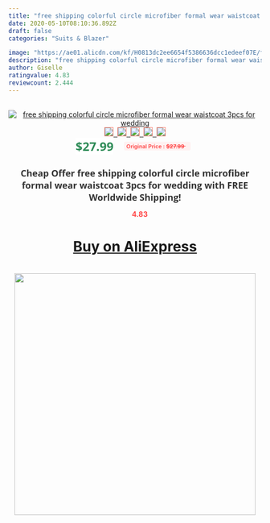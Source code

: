 ```yaml
---
title: "free shipping colorful circle microfiber formal wear waistcoat 3pcs for wedding"
date: 2020-05-10T08:10:36.892Z
draft: false
categories: "Suits & Blazer"

image: "https://ae01.alicdn.com/kf/H0813dc2ee6654f5386636dcc1edeef07E/free-shipping-colorful-circle-microfiber-formal-wear-waistcoat-3pcs-for-wedding.jpg"
description: "free shipping colorful circle microfiber formal wear waistcoat 3pcs for wedding"
author: Giselle
ratingvalue: 4.83
reviewcount: 2.444
---
```

<br>
<div style="text-align: center;">
<a href="https://s.click.aliexpress.com/e/_ArCxfJ" target="_blank" rel="nofollow noopener noreferrer"><img alt="free shipping colorful circle microfiber formal wear waistcoat 3pcs for wedding" class="magnifier-image" src="https://ae01.alicdn.com/kf/H0813dc2ee6654f5386636dcc1edeef07E/free-shipping-colorful-circle-microfiber-formal-wear-waistcoat-3pcs-for-wedding.jpg_640x640.jpg">
<br>
<img style="border:1px solid salmon" src="https://ae01.alicdn.com/kf/H0813dc2ee6654f5386636dcc1edeef07E/free-shipping-colorful-circle-microfiber-formal-wear-waistcoat-3pcs-for-wedding.jpg_120x120.jpg">&nbsp;&nbsp;<img style="border:1px solid salmon" src="_120x120.jpg">&nbsp;&nbsp;<img style="border:1px solid salmon" src="_120x120.jpg">&nbsp;&nbsp;<img style="border:1px solid salmon" src="_120x120.jpg">&nbsp;&nbsp;<img style="border:1px solid salmon" src="_120x120.jpg"></a></div><br0>
<div style="text-align: center;"><span style="background-color: white; border: 0px; box-sizing: border-box; color: seagreen; display: inline-block; font-family: &quot;open sans&quot; , &quot;arial&quot; , &quot;helvetica&quot; , sans-serif , &quot;heiti&quot;; font-size: 24px; font-stretch: inherit; font-weight: 700; line-height: inherit; margin: 0px 10px 0px 0px; padding: 0px; vertical-align: middle;">$27.99 </span>
<span style="background: rgb(255 , 241 , 241); border-radius: 3px; border: 0px; box-sizing: border-box; color: #ff4747; display: inline-block; font-family: inherit; font-size: 12px; font-stretch: inherit; font-style: inherit; font-variant: inherit; font-weight: 600; line-height: inherit; margin: 0px; padding: 2px 5px; transform: scale(0.9); vertical-align: middle;">Original Price : <b style="text-decoration: line-through;">$27.99 </b> &nbsp;&nbsp;</span></div>
<h1 style="color: #333333; display: inline-block; font-family: &quot;open sans&quot; , &quot;arial&quot; , &quot;helvetica&quot; , sans-serif , &quot;heiti&quot;; font-size: 18px; font-stretch: inherit; font-weight: 700; text-align: center;">Cheap Offer free shipping colorful circle microfiber formal wear waistcoat 3pcs for wedding with FREE Worldwide Shipping!</h1>
<div style="color: #ff4747; text-align: center;">
<img src="https://4.bp.blogspot.com/-M0ZcTcb-5uY/XleCXlxnR4I/AAAAAAAAAEc/OrjgMkXV1oMQFaCRZj5HQwOCBcu3w1FegCPcBGAYYCw/s1600/star.png" style="height: 15px;">&nbsp;<b>4.83</b></div>
<div class="button_cont" align="center"><a class="buynow_a" href="https://s.click.aliexpress.com/e/_ArCxfJ" target="_blank" rel="nofollow noopener noreferrer"><H1>Buy on AliExpress</H1></a></div><br>
<div class="separator" style="clear: both; text-align: center;">
<img src="https://lh3.googleusercontent.com/-pTy5HemUv9M/XlePHvY0dAI/AAAAAAAAAE4/0nX5iRUoIWY8eMW9Dpxeirr157OZliDIgCLcBGAsYHQ/s1600/badge.gif" width="480">
</div>
